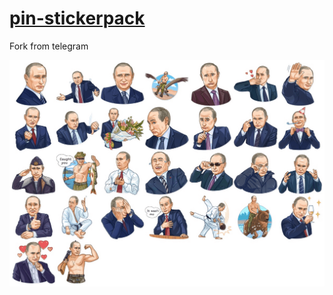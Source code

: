 [pin-stickerpack][app]
======================

Fork from telegram

[![screenshot][overview]][app]


[app]: https://pin-stickerpack.appasset.ru/
[overview]: ./docs/resources/stickerpack-screenshot.png